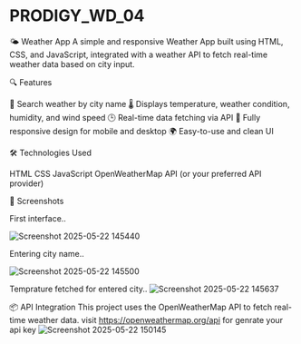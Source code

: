 # PRODIGY_WD_04

🌤️ Weather App
A simple and responsive Weather App built using HTML, CSS, and JavaScript, integrated with a weather API to fetch real-time weather data based on city input.

🔍 Features

🔎 Search weather by city name
🌡️ Displays temperature, weather condition, humidity, and wind speed
🕒 Real-time data fetching via API
📱 Fully responsive design for mobile and desktop
🌍 Easy-to-use and clean UI

🛠️ Technologies Used

HTML
CSS
JavaScript 
OpenWeatherMap API (or your preferred API provider)

📸 Screenshots

  First interface..
  
  ![Screenshot 2025-05-22 145440](https://github.com/user-attachments/assets/80d0588a-7b9b-4e02-9530-ba92488d7caf)

  Entering city name..
  
![Screenshot 2025-05-22 145500](https://github.com/user-attachments/assets/845e3eed-d108-4ee0-ba8a-99728799555d)

Temprature fetched for entered city..
![Screenshot 2025-05-22 145637](https://github.com/user-attachments/assets/1346c6d8-f4f3-4038-bfe6-c79d9c4f7210)

📦 API Integration
This project uses the OpenWeatherMap API to fetch real-time weather data.
visit https://openweathermap.org/api for genrate your api key 
![Screenshot 2025-05-22 150145](https://github.com/user-attachments/assets/f34c877c-c8f4-4e27-8151-461aacbe2891)












